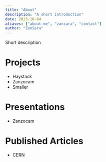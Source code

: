 ```yaml
---
title: "About"
description: "A short introduction"
date: 2023-10-04
aliases: ["about-me", "zansara", "contact"]
author: "ZanSara"
---
```


Short description

# Projects

- Haystack
- Zanzocam
- Smaller

# Presentations

- Zanzocam

# Published Articles

- CERN

